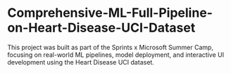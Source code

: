 # Comprehensive-ML-Full-Pipeline-on-Heart-Disease-UCI-Dataset
This project was built as part of the Sprints x Microsoft Summer Camp, focusing on real-world ML pipelines, model deployment, and interactive UI development using the Heart Disease UCI dataset. 
